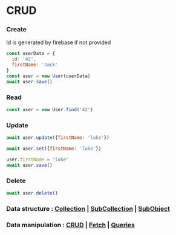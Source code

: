 # CRUD

### Create
Id is generated by firebase if not provided
```javascript
const userData = {
  id: '42',
  firstName: 'Jack'
}
const user = new User(userData)
await user.save()
```

### Read
```javascript
const user = new User.find('42')
```

### Update
```javascript
await user.update({firstName: 'luke'})

await user.set({firstName: 'luke'})

user.firstName = 'luke'
await user.save()
```

### Delete
```javascript
await user.delete()
```

### Data structure : [Collection](./collection.md) | [SubCollection](./subCollection.md) | [SubObject](./subObject.md)

### Data manipulation : [CRUD](./CRUD.md) | [Fetch](./fetch.md) | [Queries](./query.md)